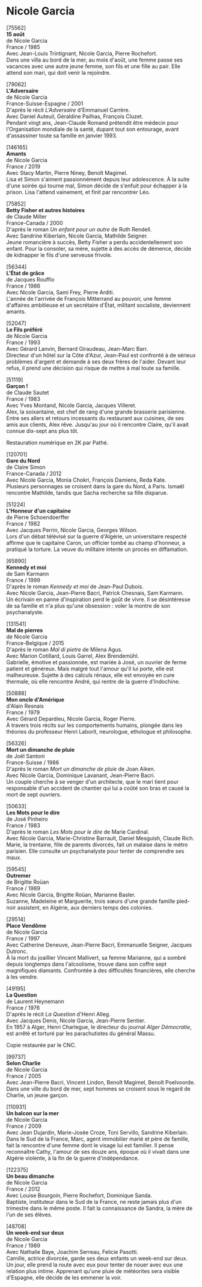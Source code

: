 # Nicole Garcia

[75562]  
**15 août**  
de Nicole Garcia  
France / 1985  
Avec Jean-Louis Trintignant, Nicole Garcia, Pierre Rochefort.  
Dans une villa au bord de la mer, au mois d'août, une femme passe ses vacances avec une autre jeune femme, son fils et une fille au pair. Elle attend son mari, qui doit venir la rejoindre.

[79062]  
**L'Adversaire**  
de Nicole Garcia  
France-Suisse-Espagne / 2001  
D'après le récit _L'Adversaire_ d'Emmanuel Carrère.  
Avec Daniel Auteuil, Géraldine Pailhas, François Cluzet.  
Pendant vingt ans, Jean-Claude Romand prétendit être médecin pour l'Organisation mondiale de la santé, dupant tout son entourage, avant d'assassiner toute sa famille en janvier 1993.

[146165]  
**Amants**  
de Nicole Garcia  
France / 2019  
Avec Stacy Martin, Pierre Niney, Benoît Magimel.  
Lisa et Simon s'aiment passionnément depuis leur adolescence. À la suite d'une soirée qui tourne mal, Simon décide de s'enfuit pour échapper à la prison. Lisa l'attend vainement, et finit par rencontrer Léo.

[75852]  
**Betty Fisher et autres histoires**  
de Claude Miller  
France-Canada / 2000  
D'après le roman _Un enfant pour un autre_ de Ruth Rendell.  
Avec Sandrine Kiberlain, Nicole Garcia, Mathilde Seigner.  
Jeune romancière à succès, Betty Fisher a perdu accidentellement son enfant. Pour la consoler, sa mère, sujette à des accès de démence, décide de kidnapper le fils d'une serveuse frivole.

[56344]  
**L'État de grâce**  
de Jacques Rouffio  
France / 1986  
Avec Nicole Garcia, Sami Frey, Pierre Arditi.  
L'année de l'arrivée de François Mitterrand au pouvoir, une femme d'affaires ambitieuse et un secrétaire d'État, militant socialiste, deviennent amants.

[52047]  
**Le Fils préféré**  
de Nicole Garcia  
France / 1993  
Avec Gérard Lanvin, Bernard Giraudeau, Jean-Marc Barr.  
Directeur d'un hôtel sur la Côte d'Azur, Jean-Paul est confronté à de sérieux problèmes d'argent et demande à ses deux frères de l'aider. Devant leur refus, il prend une décision qui risque de mettre à mal toute sa famille.

[51119]  
**Garçon !**  
de Claude Sautet  
France / 1983  
Avec Yves Montand, Nicole Garcia, Jacques Villeret.  
Alex, la soixantaine, est chef de rang d'une grande brasserie parisienne. Entre ses allers et retours incessants du restaurant aux cuisines, de ses amis aux clients, Alex rêve. Jusqu'au jour où il rencontre Claire, qu'il avait connue dix-sept ans plus tôt.

Restauration numérique en 2K par Pathé.

[120701]  
**Gare du Nord**  
de Claire Simon  
France-Canada / 2012  
Avec Nicole Garcia, Monia Chokri, François Damiens, Reda Kate.  
Plusieurs personnages se croisent dans la gare du Nord, à Paris. Ismaël rencontre Mathilde, tandis que Sacha recherche sa fille disparue.

[51224]  
**L'Honneur d'un capitaine**  
de Pierre Schoendoerffer  
France / 1982  
Avec Jacques Perrin, Nicole Garcia, Georges Wilson.  
Lors d'un débat télévisé sur la guerre d'Algérie, un universitaire respecté affirme que le capitaine Caron, un officier tombé au champ d'honneur, a pratiqué la torture. La veuve du militaire intente un procès en diffamation.

[65890]  
**Kennedy et moi**  
de Sam Karmann  
France / 1999  
D'après le roman _Kennedy et moi_ de Jean-Paul Dubois.  
Avec Nicole Garcia, Jean-Pierre Bacri, Patrick Chesnais, Sam Karmann.  
Un écrivain en panne d'inspiration perd le goût de vivre. Il se désintéresse de sa famille et n'a plus qu'une obsession : voler la montre de son psychanalyste.

[131541]  
**Mal de pierres**  
de Nicole Garcia  
France-Belgique / 2015  
D'après le roman _Mal di pietre_ de Milena Agus.  
Avec Marion Cotillard, Louis Garrel, Alex Brendemühl.  
Gabrielle, émotive et passionnée, est mariée à José, un ouvrier de ferme patient et généreux. Mais malgré tout l'amour qu'il lui porte, elle est malheureuse. Sujette à des calculs rénaux, elle est envoyée en cure thermale, où elle rencontre André, qui rentre de la guerre d'Indochine.

[50888]  
**Mon oncle d'Amérique**  
d'Alain Resnais  
France / 1979  
Avec Gérard Depardieu, Nicole Garcia, Roger Pierre.  
À travers trois récits sur les comportements humains, plongée dans les théories du professeur Henri Laborit, neurologue, ethologue et philosophe.

[56326]  
**Mort un dimanche de pluie**  
de Joël Santoni  
France-Suisse / 1986  
D'après le roman _Mort un dimanche de pluie_ de Joan Aiken.  
Avec Nicole Garcia, Dominique Lavanant, Jean-Pierre Bacri.  
Un couple cherche à se venger d'un architecte, que le mari tient pour responsable d'un accident de chantier qui lui a coûté son bras et causé la mort de sept ouvriers.

[50633]  
**Les Mots pour le dire**  
de José Pinheiro  
France / 1983  
D'après le roman _Les Mots pour le dire_ de Marie Cardinal.  
Avec Nicole Garcia, Marie-Christine Barrault, Daniel Mesguish, Claude Rich.  
Marie, la trentaine, fille de parents divorcés, fait un malaise dans le métro parisien. Elle consulte un psychanalyste pour tenter de comprendre ses maux.

[59545]  
**Outremer**  
de Brigitte Roüan  
France / 1989  
Avec Nicole Garcia, Brigitte Roüan, Marianne Basler.  
Suzanne, Madeleine et Marguerite, trois sœurs d'une grande famille pied-noir assistent, en Algérie, aux derniers temps des colonies.

[29514]  
**Place Vendôme**  
de Nicole Garcia  
France / 1997  
Avec Catherine Deneuve, Jean-Pierre Bacri, Emmanuelle Seigner, Jacques Dutronc.  
À la mort du joaillier Vincent Mallivert, sa femme Marianne, qui a sombré depuis longtemps dans l'alcoolisme, trouve dans son coffre sept magnifiques diamants. Confrontée à des difficultés financières, elle cherche à les vendre.

[49195]  
**La Question**  
de Laurent Heynemann  
France / 1976  
D'après le récit _La Question_ d'Henri Alleg.  
Avec Jacques Denis, Nicole Garcia, Jean-Pierre Sentier.  
En 1957 à Alger, Henri Charlegue, le directeur du journal _Alger Démocratie_, est arrêté et torturé par les parachutistes du général Massu.

Copie restaurée par le CNC.

[99737]  
**Selon Charlie**  
de Nicole Garcia  
France / 2005  
Avec Jean-Pierre Bacri, Vincent Lindon, Benoît Magimel, Benoît Poelvoorde.  
Dans une ville du bord de mer, sept hommes se croisent sous le regard de Charlie, un jeune garçon.

[110931]  
**Un balcon sur la mer**  
de Nicole Garcia  
France / 2009  
Avec Jean Dujardin, Marie-Josée Croze, Toni Servillo, Sandrine Kiberlain.  
Dans le Sud de la France, Marc, agent immobilier marié et père de famille, fait la rencontre d'une femme dont le visage lui est familier. Il pense reconnaître Cathy, l'amour de ses douze ans, époque où il vivait dans une Algérie violente, à la fin de la guerre d'indépendance.

[122375]  
**Un beau dimanche**  
de Nicole Garcia  
France / 2012  
Avec Louise Bourgoin, Pierre Rochefort, Dominique Sanda.  
Baptiste, instituteur dans le Sud de la France, ne reste jamais plus d'un trimestre dans le même poste. Il fait la connaissance de Sandra, la mère de l'un de ses élèves.

[48708]  
**Un week-end sur deux**  
de Nicole Garcia  
France / 1989  
Avec Nathalie Baye, Joachim Serreau, Felicie Pasotti.  
Camille, actrice divorcée, garde ses deux enfants un week-end sur deux. Un jour, elle prend la route avec eux pour tenter de nouer avec eux une relation plus intime. Apprenant qu'une pluie de météorites sera visible d'Espagne, elle décide de les emmener la voir.

